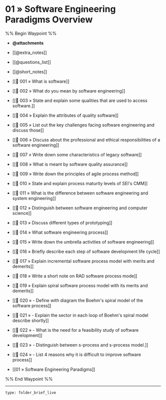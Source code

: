 # 01 » Software Engineering Paradigms Overview

%% Begin Waypoint %%
- **@attachments**

- [[@extra_notes]]
- [[@questions_list]]
- [[@short_notes]]
- [[📘 001 » What is software]]
- [[📘 002 » What do you mean by software engineering]]
- [[📘 003 » State and explain some qualities that are used to access software.]]
- [[📘 004 » Explain the attributes of quality software]]
- [[📘 005 » List out the key challenges facing software engineering and discuss those]]
- [[📘 006 » Discuss about the professional and ethical responsibilities of a software engineering]]
- [[📘 007 » Write down some characteristics of legacy software]]
- [[📘 008 » What is meant by software quality assurance]]
- [[📘 009 » Write down the principles of agile process method]]
- [[📘 010 » State and explain process maturity levels of SEI's CMM]]
- [[📘 011 » What is the difference between software engineering and system engineering]]
- [[📘 012 » Distinguish between software engineering and computer science]]
- [[📘 013 » Discuss different types of prototyping]]
- [[📘 014 » What software engineering process]]
- [[📘 015 » Write down the umbrella activities of software engineering]]
- [[📘 016 » Briefly describe each step of software development life cycle]]
- [[📘 017 » Explain incremental software process model with merits and demerits]]
- [[📘 018 » Write a short note on RAD software process mode]]
- [[📘 019 » Explain spiral software process model with its merits and demerits]]
- [[📘 020 » - Define with diagram the Boehm's spiral model of the software process]]
- [[📘 021 » - Explain the sector in each loop of Boehm's spiral model describe shortly]]
- [[📘 022 » - What is the need for a feasibility study of software development]]
- [[📘 023 » - Distinguish between s-process and s-process model.]]
- [[📘 024 » - List 4 reasons why it is difficult to improve software process]]
- [[01 » Software Engineering Paradigms]]

%% End Waypoint %%

---
 
```ccard
type: folder_brief_live
```
 
